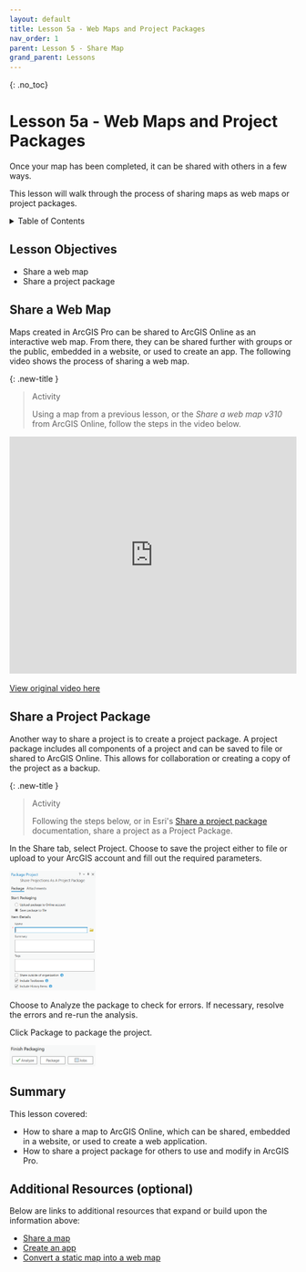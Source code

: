 ```yaml
---
layout: default
title: Lesson 5a - Web Maps and Project Packages
nav_order: 1
parent: Lesson 5 - Share Map
grand_parent: Lessons
---
```


{: .no_toc}  
# Lesson 5a - Web Maps and Project Packages
Once your map has been completed, it can be shared with others in a few ways.

This lesson will walk through the process of sharing maps as web maps or project packages.

<details markdown="block" class="toc">
  <summary>
    Table of Contents
  </summary>
  {: .text-delta }
- TOC
{:toc}
</details>

## Lesson Objectives
- Share a web map
- Share a project package

## Share a Web Map
Maps created in ArcGIS Pro can be shared to ArcGIS Online as an interactive web map. From there, they can be shared further with groups or the public, embedded in a website, or used to create an app. The following video shows the process of sharing a web map.

{: .new-title }
> Activity
> 
> Using a map from a previous lesson, or the *Share a web map v310* from ArcGIS Online, follow the steps in the video below.

<iframe width="100%" height="416" allowfullscreen frameborder=0 src="https://www.youtube.com/embed/RUHOf6P6Bl0?si=WOf79q9PNAVHqCZo" title="Share a web map in ArcGIS Pro"></iframe>

[View original video here](https://youtu.be/RUHOf6P6Bl0)

## Share a Project Package
Another way to share a project is to create a project package. A project package includes all components of a project and can be saved to file or shared to ArcGIS Online. This allows for collaboration or creating a copy of the project as a backup.

{: .new-title }
> Activity
> 
> Following the steps below, or in Esri's [Share a project package](https://pro.arcgis.com/en/pro-app/3.1/help/sharing/overview/project-package.htm) documentation, share a project as a Project Package.

In the Share tab, select Project. Choose to save the project either to file or upload to your ArcGIS account and fill out the required parameters.

<img src="img/Project_Package.PNG" alt="Package Project tool" width="30%">

Choose to Analyze the package to check for errors. If necessary, resolve the errors and re-run the analysis.

Click Package to package the project.

<img src="img/Project_Package_Analyze.PNG" alt="Analyze and package project" width="30%">

## Summary
This lesson covered:

- How to share a map to ArcGIS Online, which can be shared, embedded in a website, or used to create a web application.
- How to share a project package for others to use and modify in ArcGIS Pro. 

## Additional Resources (optional)
Below are links to additional resources that expand or build upon the information above:

- [Share a map](https://learn.arcgis.com/en/projects/share-a-map/)
- [Create an app](https://learn.arcgis.com/en/projects/create-an-app/)
- [Convert a static map into a web map](https://learn.arcgis.com/en/projects/convert-a-static-map-into-a-web-app/)
